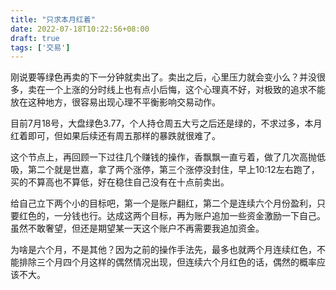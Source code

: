 ```yaml
---
title: "只求本月红着"
date: 2022-07-18T10:22:56+08:00
draft: true
tags: ['交易']
---
```


刚说要等绿色再卖的下一分钟就卖出了。卖出之后，心里压力就会变小么？并没很多，卖在一个上涨的分时线上也有点小后悔，这个心理真不好，对极致的追求不能放在这种地方，很容易出现心理不平衡影响交易动作。 

目前7月18号，大盘绿色3.77，个人持仓周五大亏之后还是绿的，不求过多，本月红着即可，但如果后续还有周五那样的暴跌就很难了。

这个节点上，再回顾一下过往几个赚钱的操作，香飘飘一直亏着，做了几次高抛低吸，第二个就是世嘉，拿了两个涨停，第三个涨停没封住，早上10:12左右跑了，买的不算高也不算低，好在稳住自己没有在十点前卖出。

给自己立下两个小的目标吧，第一个是账户翻红，第二个是连续六个月份盈利，只要红色的，一分钱也行。达成这两个目标，再为账户追加一些资金激励一下自己。虽然不敢奢望，但还是期望某一天这个账户不再需要我追加资金。

为啥是六个月，不是其他？因为之前的操作手法先，最多也就两个月连续红色，不能排除三个月四个月这样的偶然情况出现，但连续六个月红色的话，偶然的概率应该不大。